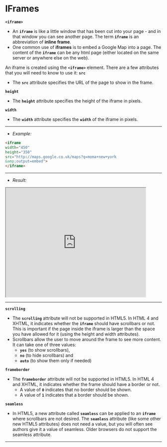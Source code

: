 # IFrames

**`<iframe>`**
- An **`iframe`** is like a little window that has been cut into your page - and in that window you can see another page. The term **`iframe`** is an abbreviation of **inline frame**.
- One common use of **iframes** is to embed a Google Map into a page. The content of the **`iframe`** can be any html page (either located on the same server or anywhere else on the web).

An iframe is created using the **`<iframe>`** element. There are a few attributes that you will need to know to use it:
**`src`**
- The **`src`** attribute specifies the URL of the page to show in the frame.

**`height`**
- The **`height`** attribute specifies the height of the iframe in pixels.

**`width`**
- The **`width`** attribute specifies the **`width`** of the iframe in pixels.

---
- *Example:*
```html
<iframe
width="450"
height="350"
src="http://maps.google.co.uk/maps?q=moma+new+york
&amp;output=embed">
</iframe>
```

---
- *Result:*

<iframe
width="450"
height="350"
src="http://maps.google.co.uk/maps?q=moma+new+york
&amp;output=embed">
</iframe>

---

**`scrolling`**
- The **`scrolling`** attribute will not be supported in HTML5. In HTML 4 and XHTML, it indicates whether the **`iframe`** should have scrollbars or not. This is important if the page inside the iframe is larger than the space you have allowed for it (using the height and width attributes).
- Scrollbars allow the user to move around the frame to see more content. It can take one of three values: 
	- **`yes`** (to show scrollbars),
	- **`no`** (to hide scrollbars) and 
	- **`auto`** (to show them only if needed)

**`frameborder`**
- The **`frameborder`** attribute will not be supported in HTML5. In HTML 4 and XHTML, it indicates whether the frame should have a border or not. 
	- A value of **`0`** indicates that no border should be shown. 
	- A value of **`1`** indicates that a border should be shown.

**`seamless`**
- In HTML5, a new attribute called **`seamless`** can be applied to an **`iframe`** where scrollbars are not desired. The **`seamless`** attribute (like some other new HTML5 attributes) does not need a value, but you will often see authors give it a value of seamless. Older browsers do not support the seamless attribute.

---
